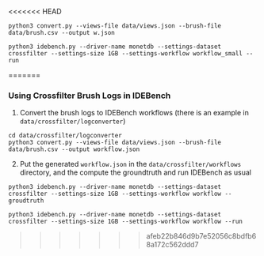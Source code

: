 <<<<<<< HEAD

```
python3 convert.py --views-file data/views.json --brush-file data/brush.csv --output w.json
```

```
python3 idebench.py --driver-name monetdb --settings-dataset crossfilter --settings-size 1GB --settings-workflow workflow_small --run
```
=======
### Using Crossfilter Brush Logs in IDEBench

1. Convert the brush logs to IDEBench workflows (there is an example in `data/crossfilter/logconverter`)
```
cd data/crossfilter/logconverter
python3 convert.py --views-file data/views.json --brush-file data/brush.csv --output workflow.json
```

2. Put the generated `workflow.json` in the `data/crossfilter/workflows` directory, and the compute the groundtruth and run IDEBench as usual

```
python3 idebench.py --driver-name monetdb --settings-dataset crossfilter --settings-size 1GB --settings-workflow workflow --groudtruth
```
```
python3 idebench.py --driver-name monetdb --settings-dataset crossfilter --settings-size 1GB --settings-workflow workflow --run
```
>>>>>>> afeb22b846d9b7e52056c8bdfb68a172c562ddd7
